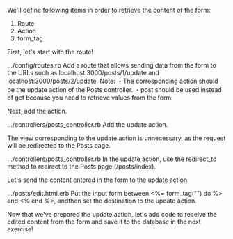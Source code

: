 We'll define following items in order to retrieve the content of the form:
1. Route
2. Action
3. form_tag
 
First, let's start with the route!
  
.../config/routes.rb
Add a route that allows sending data from the form to the URLs such as localhost:3000/posts/1/update and localhost:3000/posts/2/update.
Note: 
・The corresponding action should be the update action of the Posts controller.
・post should be used instead of get because you need to retrieve values from the form.


Next, add the action.
    
.../controllers/posts_controller.rb
Add the update action.


The view corresponding to the update action is unnecessary, as the request will be redirected to the Posts page.
  
.../controllers/posts_controller.rb
In the update action, use the redirect_to method to redirect to the Posts page (/posts/index).


Let's send the content entered in the form to the update action.
  
.../posts/edit.html.erb
Put the input form between <%= form_tag("") do %> and <% end %>, andthen set the destination to the update action.


Now that we've prepared the update action, let's add code to receive the edited content from the form and save it to the database in the next exercise!
